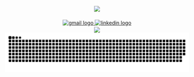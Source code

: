 ##
<div align="center" display="flex">
<a href="https://github.com/mateus-oliveira-valle/github-readme-stats">
  <img height=250 align="center" src="https://github-readme-stats.vercel.app/api?username=mateus-oliveira-valle&show_icons=true&theme=tokyonight" />
  
###
<div align="center">
  </a>
  <a href="mailto:mateusoliveiravalle007@gmail.com" target="_blank">
    <img src="https://img.shields.io/static/v1?message=Gmail&logo=gmail&label=&color=D14836&logoColor=white&labelColor=&style=for-the-badge" height="35" alt="gmail logo"  />
  </a>
  <a href="https://www.linkedin.com/in/mateus-de-oliveira-valle-01294a257/" target="_blank">
    <img src="https://img.shields.io/static/v1?message=LinkedIn&logo=linkedin&label=&color=0077B5&logoColor=white&labelColor=&style=for-the-badge" height="35" alt="linkedin logo"  />
  </a>
</div>

<a href="https://github.com/mateus-oliveira-valle/convoychat">
  <img height=180 align="center" src="https://github-readme-stats.vercel.app/api/top-langs?username=mateus-oliveira-valle&&show_icons=true&theme=tokyonight&layout=compact&langs_count=8&card_width=300" />

<picture>
  <source media="(prefers-color-scheme: dark)" srcset="https://raw.githubusercontent.com/mateus-oliveira-valle/mateus-oliveira-valle/output/github-contribution-grid-snake-dark.svg">
  <source media="(prefers-color-scheme: light)" srcset="https://raw.githubusercontent.com/mateus-oliveira-valle/mateus-oliveira-valle/output/github-contribution-grid-snake.svg">
  <img alt="github contribution grid snake animation" src="https://raw.githubusercontent.com/mateus-oliveira-valle/mateus-oliveira-valle/output/github-contribution-grid-snake.svg">
</picture>
